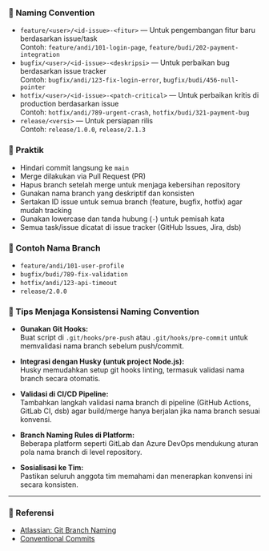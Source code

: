 ### 🔹 Naming Convention

* `feature/<user>/<id-issue>-<fitur>` — Untuk pengembangan fitur baru berdasarkan issue/task  
  Contoh: `feature/andi/101-login-page`, `feature/budi/202-payment-integration`
* `bugfix/<user>/<id-issue>-<deskripsi>` — Untuk perbaikan bug berdasarkan issue tracker  
  Contoh: `bugfix/andi/123-fix-login-error`, `bugfix/budi/456-null-pointer`
* `hotfix/<user>/<id-issue>-<patch-critical>` — Untuk perbaikan kritis di production berdasarkan issue  
  Contoh: `hotfix/andi/789-urgent-crash`, `hotfix/budi/321-payment-bug`
* `release/<versi>` — Untuk persiapan rilis  
  Contoh: `release/1.0.0`, `release/2.1.3`

### 🔹 Praktik

* Hindari commit langsung ke `main`
* Merge dilakukan via Pull Request (PR)
* Hapus branch setelah merge untuk menjaga kebersihan repository
* Gunakan nama branch yang deskriptif dan konsisten
* Sertakan ID issue untuk semua branch (feature, bugfix, hotfix) agar mudah tracking
* Gunakan lowercase dan tanda hubung (`-`) untuk pemisah kata
* Semua task/issue dicatat di issue tracker (GitHub Issues, Jira, dsb)

### 🔹 Contoh Nama Branch

- `feature/andi/101-user-profile`
- `bugfix/budi/789-fix-validation`
- `hotfix/andi/123-api-timeout`
- `release/2.0.0`

### 🔹 Tips Menjaga Konsistensi Naming Convention

- **Gunakan Git Hooks:**  
  Buat script di `.git/hooks/pre-push` atau `.git/hooks/pre-commit` untuk memvalidasi nama branch sebelum push/commit.

- **Integrasi dengan Husky (untuk project Node.js):**  
  Husky memudahkan setup git hooks linting, termasuk validasi nama branch secara otomatis.

- **Validasi di CI/CD Pipeline:**  
  Tambahkan langkah validasi nama branch di pipeline (GitHub Actions, GitLab CI, dsb) agar build/merge hanya berjalan jika nama branch sesuai konvensi.

- **Branch Naming Rules di Platform:**  
  Beberapa platform seperti GitLab dan Azure DevOps mendukung aturan pola nama branch di level repository.

- **Sosialisasi ke Tim:**  
  Pastikan seluruh anggota tim memahami dan menerapkan konvensi ini secara konsisten.

---

### 🔹 Referensi

- [Atlassian: Git Branch Naming](https://www.atlassian.com/git/tutorials/comparing-workflows/feature-branch-workflow)
- [Conventional Commits](https://www.conventionalcommits.org/en/v1.0.0/)